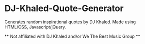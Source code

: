 # DJ-Khaled-Quote-Generator
Generates random inspirational quotes by DJ Khaled. Made using HTML/CSS, Javascript/jQuery.

** Not affiliated with DJ Khaled and/or We The Best Music Group **
